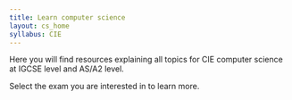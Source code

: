 ```yaml
---
title: Learn computer science
layout: cs_home
syllabus: CIE
---
```

Here you will find resources explaining all topics for CIE computer science at IGCSE level and AS/A2 level.

Select the exam you are interested in to learn more.